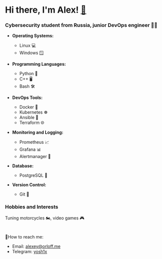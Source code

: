 # Hi there, I'm Alex! [👋](https://raw.githubusercontent.com/thinkerou/thinkerou/master/wave.gif) 
### Cybersecurity student from Russia, junior DevOps engineer 👨‍💻

- **Operating Systems:** 
  - Linux 💻
  - Windows 🪟
  
- **Programming Languages:**
  - Python 🐍
  - C++ 🖥️
  - Bash 🛠️

- **DevOps Tools:**
  - Docker 🐳
  - Kubernetes ☸️ 
  - Ansible 🤖
  - Terraform 🌐

- **Monitoring and Logging:**
  - Prometheus 📈
  - Grafana 📊
  - Alertmanager 🚨

- **Database:**
  - PostgreSQL 🐘

- **Version Control:**
  - Git 📜

### Hobbies and Interests

Tuning motorcycles 🏍️, video games 🎮
#

📱How to reach me:
- Email: alexey@orloff.me
- Telegram: [yosh1x](https://t.me/yosh1x)
